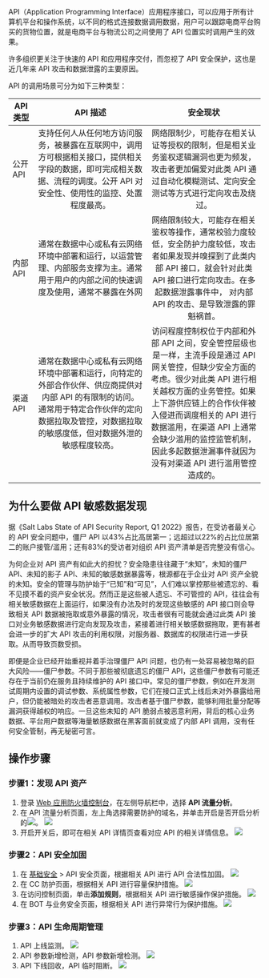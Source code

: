 API（Application Programming Interface）应用程序接口，可以应用于所有计算机平台和操作系统，以不同的格式连接数据调用数据，用户可以跟踪电商平台购买的货物位置，就是电商平台与物流公司之间使用了 API 位置实时调用产生的效果。

许多组织更关注于快速的 API 和应用程序交付，而忽视了 API 安全保护，这也是近几年来 API 攻击和数据泄露的主要原因。

API 的调用场景可分为如下三种类型：

<table>
<thead>
<tr>
<th width=10%>API 类型</th>
<th width=45%>API 描述</th>
<th width=45%>安全现状</th>
</tr>
</thead>
<tbody><tr>
<td>公开 API</td>
<td align="center">支持任何人从任何地方访问服务，被暴露在互联网中，调用方可根据相关接口，提供相关字段的数据，即可完成相关数据、流程的调度。公开 API 对安全性、使用性的监控、处置程度最高。</td>
<td align="center">网络限制少，可能存在相关认证等授权的限制，但是相关业务鉴权逻辑漏洞也更为频发，攻击者更加偏爱对此类 API 通过自动化模糊测试、定向安全测试等方式进行定向攻击及绕过。</td>
</tr>
<tr>
<td>内部  API</td>
<td align="center">通常在数据中心或私有云网络环境中部署和运行，以运营管理、内部服务支撑为主。通常用于用户的内部之间的快速调度及使用，通常不暴露在外网</td>
<td align="center">网络限制较大，可能存在相关鉴权等操作，通常校验力度较低，安全防护力度较低，攻击者如果发现并嗅探到了此类内部 API 接口，就会针对此类 API 接口进行定向攻击。在多起数据泄露事件中， 对内部 API 的攻击、是导致泄露的罪魁祸首。</td>
</tr>
<tr>
<td>渠道 API</td>
<td align="center">通常在数据中心或私有云网络环境中部署和运行，向特定的外部合作伙伴、供应商提供对内部 API 的有限制的访问。 通常用于特定合作伙伴的定向数据拉取及管控，对数据拉取的敏感度低，但对数据外泄的敏感程度较高。</td>
<td align="center">访问程度控制权位于内部和外部 API 之间，安全管控层级也是一样，主流手段是通过 API 网关管控，但缺少安全方面的考虑。很少对此类 API 进行相关越权方面的业务管控。如果上下游供应链上的合作伙伴被入侵进而调度相关的 API 进行数据滥用，在渠道 API 上通常会缺少滥用的监控监管机制，因此多起数据泄漏事件就因为没有对渠道 API 进行滥用管控造成的。</td>
</tr>
</tbody></table>

## 为什么要做 API 敏感数据发现
据《Salt Labs State of API Security Report, Q1 2022》报告，在受访者最关心的 API 安全问题中，僵尸 API 以43%占比高居第一；远超过以22%的占比位居第二的账户接管/滥用；还有83%的受访者对组织 API 资产清单是否完整没有信心。

为何企业对 API 资产有如此大的担忧？安全隐患往往藏于“未知”，未知的僵尸 API、未知的影子 API、未知的敏感数据暴露等，根源都在于企业对 API 资产全貌的未知。安全的管理与防护始于“已知”和“可见”，人们难以掌控那些被遗忘的、看不见摸不着的资产安全状况。然而正是这些被人遗忘、不可管控的 API，往往会有相关敏感数据在上面运行，如果没有办法及时的发现这些敏感的 API 接口则会导致相关 API 数据被拖取或意外暴露的情况，攻击者很有可能就会通过此类 API 接口对业务敏感数据进行定向发现及攻击，紧接着进行相关敏感数据拖取，更有甚者会进一步的扩大 API 攻击的利用权限，对服务器、数据库的权限进行进一步获取。从而导致页数受损。

即便是企业已经开始重视并着手治理僵尸 API 问题，也仍有一处容易被忽略的巨大风险——僵尸参数。不同于那些被彻底遗忘的僵尸 API，这些僵尸参数有可能还存在于当前仍在服务且持续维护的 API 接口中。常见的僵尸参数，例如在开发测试周期内设置的调试参数、系统属性参数，它们在接口正式上线后未对外暴露给用户，但仍能被暗处的攻击者恶意调用。攻击者基于僵尸参数，能够利用批量分配等漏洞获得越权的响应。一旦这些未知的 API 脆弱点被恶意利用，背后的核心业务数据、平台用户数据等海量敏感数据在黑客面前就变成了内部 API 调用，没有任何安全管制，再无秘密可言。

## 操作步骤
### 步骤1：发现 API 资产
1. 登录 [Web 应用防火墙控制台](https://console.cloud.tencent.com/guanjia/tea-overview)，在左侧导航栏中，选择 **API 流量分析**。
2. 在 API 流量分析页面，左上角选择需要防护的域名，并单击开启是否开启分析的![](https://qcloudimg.tencent-cloud.cn/raw/54de1d8ce243aa5ab8de791a85f43ef6.png)。
![](https://qcloudimg.tencent-cloud.cn/raw/b1d6eb3422531dd07052c945a63ef44b.png)
3. 开启开关后，即可在相关 API 详情页查看对应 API 的相关详情信息。
![](https://qcloudimg.tencent-cloud.cn/raw/46e433367ced0824db036bc256df6c80.png)

### 步骤2：API 安全加固
1. 在 [基础安全](https://console.cloud.tencent.com/guanjia/tea-baseconfig) > API 安全页面，根据相关 API 进行 API 合法性加固。
![](https://qcloudimg.tencent-cloud.cn/raw/32d970e07b66975a56003fec9f804952.png)
2. 在 CC 防护页面，根据相关 API 进行容量保护措施。
![](https://qcloudimg.tencent-cloud.cn/raw/cf349addeb37e485333daae06ef2f2c5.png)
3. 在访问控制页面，单击**添加规则**，根据相关 API 进行敏感操作保护措施。
![](https://qcloudimg.tencent-cloud.cn/raw/adc48e886f530cfe430158a095801ad8.png)
4. 在 BOT 与业务安全页面，根据相关 API 进行异常行为保护措施。
![](https://qcloudimg.tencent-cloud.cn/raw/8a67fd2a54853cee91dbe3c1f9e1f612.png)

### 步骤3：API 生命周期管理
1. API 上线监测。
![](https://qcloudimg.tencent-cloud.cn/raw/8b0a76c951a280e17975437795888b55.png)
2. API 参数新增检测，API 参数新增检测。
![](https://qcloudimg.tencent-cloud.cn/raw/6f1f93399adaa9817bbeb4f924f9f7b9.png)
3. API 下线回收，API 临时阻断。
![](https://qcloudimg.tencent-cloud.cn/raw/f2c794626ccd0b5f3e6ca0e20d9426ad.png)
